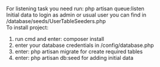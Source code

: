 For listening task you need run: php artisan queue:listen<br>
Initial data to login as admin or usual user you can find in /database/seeds/UserTableSeeders.php<br>
To install project:<br>
1) run cmd and enter: composer install <br>
2) enter your database credentials in /config/database.php <br>
3) enter: php artisan migrate for create required tables <br>
4) enter: php artisan db:seed for adding initial data <br>

